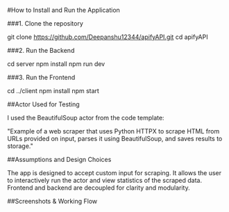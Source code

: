 #How to Install and Run the Application

###1. Clone the repository

git clone https://github.com/Deepanshu12344/apifyAPI.git
cd apifyAPI

###2. Run the Backend

cd server
npm install
npm run dev

###3. Run the Frontend

cd ../client
npm install
npm start

##Actor Used for Testing

I used the BeautifulSoup actor from the code template:

"Example of a web scraper that uses Python HTTPX to scrape HTML from URLs provided on input, parses it using BeautifulSoup, and saves results to storage."

##Assumptions and Design Choices

The app is designed to accept custom input for scraping.
It allows the user to interactively run the actor and view statistics of the scraped data.
Frontend and backend are decoupled for clarity and modularity.

##Screenshots & Working Flow